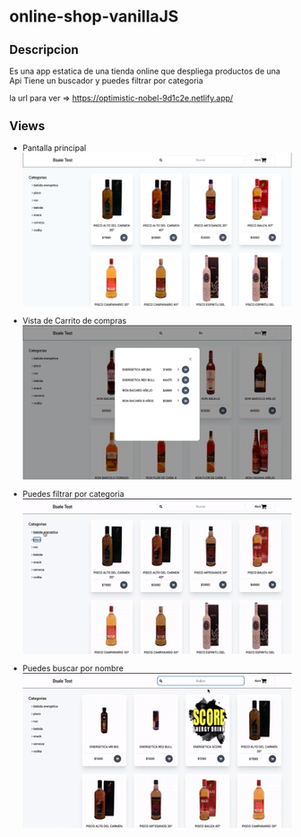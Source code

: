 # online-shop-vanillaJS

## Descripcion
Es una app estatica de una tienda online que despliega productos de una Api
Tiene un buscador y puedes filtrar por categoria

la url para ver => https://optimistic-nobel-9d1c2e.netlify.app/

## Views

- Pantalla principal
![main screen](src/images/main.png)

- Vista de Carrito de compras
![cart](src/images/cart.png)

- Puedes filtrar por categoria
![filter](src/images/filterByCategory.gif)

- Puedes buscar por nombre
![search](src/images/searching.gif)
